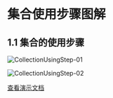 # 集合使用步骤图解

## 1.1 集合的使用步骤

![CollectionUsingStep-01](https://research-campus-1256316910.cos.ap-chongqing.myqcloud.com/PicGoCollectionUsingStep-01.svg)

![CollectionUsingStep-02](https://research-campus-1256316910.cos.ap-chongqing.myqcloud.com/PicGoCollectionUsingStep-02.svg)

[查看演示文档](https://1drv.ms/p/s!Atmd1rID6xjMhLVoktJOiTR3_Y4v1A)

